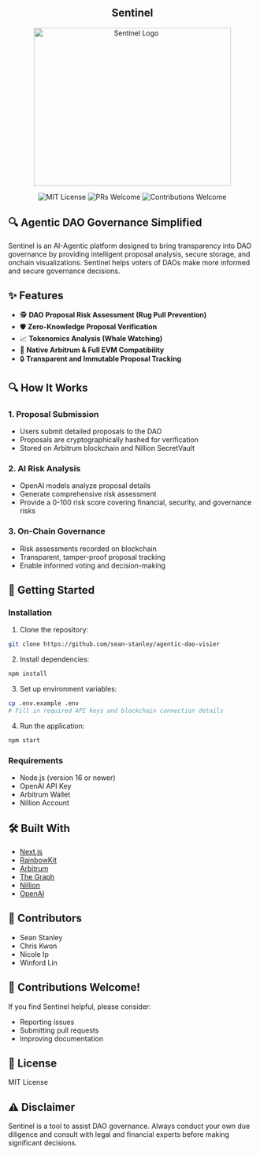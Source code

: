 <h2 align="center">Sentinel</h2>
<p align="center">
  <img src="./sentinel_logo.svg" width="400" height="320" alt="Sentinel Logo">
</p>

<p align="center">
  <img src="https://img.shields.io/badge/License-MIT-green.svg" alt="MIT License">
  <img src="https://img.shields.io/badge/PRs-welcome-brightgreen.svg?style=flat-square" alt="PRs Welcome">
  <img src="https://img.shields.io/badge/contributions-welcome-brightgreen.svg?style=flat" alt="Contributions Welcome">
</p>

## :mag: Agentic DAO Governance Simplified

Sentinel is an AI-Agentic platform designed to bring transparency into DAO governance by providing intelligent proposal analysis, secure storage, and onchain visualizations. Sentinel helps voters of DAOs make more informed and secure governance decisions.

## ✨ Features

- 🕵️ **DAO Proposal Risk Assessment (Rug Pull Prevention)** 
- 🛡️ **Zero-Knowledge Proposal Verification**
- 📈 **Tokenomics Analysis (Whale Watching)**
- 🔗 **Native Arbitrum & Full EVM Compatibility**
- 🔒 **Transparent and Immutable Proposal Tracking**

## 🔍 How It Works

### 1. Proposal Submission
- Users submit detailed proposals to the DAO
- Proposals are cryptographically hashed for verification
- Stored on Arbitrum blockchain and Nillion SecretVault

### 2. AI Risk Analysis
- OpenAI models analyze proposal details
- Generate comprehensive risk assessment
- Provide a 0-100 risk score covering financial, security, and governance risks

### 3. On-Chain Governance
- Risk assessments recorded on blockchain
- Transparent, tamper-proof proposal tracking
- Enable informed voting and decision-making

## 🚀 Getting Started

### Installation

1. Clone the repository:
```bash
git clone https://github.com/sean-stanley/agentic-dao-visier
```

2. Install dependencies:
```bash
npm install
```

3. Set up environment variables:
```bash
cp .env.example .env
# Fill in required API keys and blockchain connection details
```

4. Run the application:
```bash
npm start
```

### Requirements

- Node.js (version 16 or newer)
- OpenAI API Key
- Arbitrum Wallet
- Nillion Account

## 🛠 Built With

* [Next.js](https://nextjs.org/)
* [RainbowKit](https://www.rainbowkit.com/)
* [Arbitrum](https://arbitrum.io/)
* [The Graph](https://thegraph.com/)
* [Nillion](https://nillion.com/)
* [OpenAI](https://openai.com/api/)

## 👥 Contributors

- Sean Stanley
- Chris Kwon
- Nicole Ip
- Winford Lin

## 🤝 Contributions Welcome!

If you find Sentinel helpful, please consider:
- Reporting issues
- Submitting pull requests
- Improving documentation

## 📄 License

MIT License

## ⚠️ Disclaimer

Sentinel is a tool to assist DAO governance. Always conduct your own due diligence and consult with legal and financial experts before making significant decisions.
